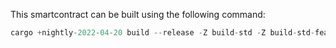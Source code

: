 This smartcontract can be built using the following command:
```groovy
cargo +nightly-2022-04-20 build --release -Z build-std -Z build-std-features=panic_immediate_abort --target wasm32-unknown-unknown
```